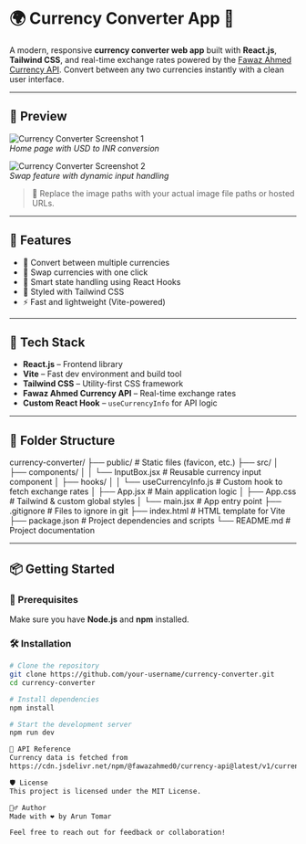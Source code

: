 # 🌍 Currency Converter App 💱

A modern, responsive **currency converter web app** built with **React.js**, **Tailwind CSS**, and real-time exchange rates powered by the [Fawaz Ahmed Currency API](https://github.com/fawazahmed0/currency-api). Convert between any two currencies instantly with a clean user interface.

---

## 📸 Preview

![Currency Converter Screenshot 1](./images/preview1.png)  
*Home page with USD to INR conversion*

![Currency Converter Screenshot 2](./images/preview2.png)  
*Swap feature with dynamic input handling*

> 📝 Replace the image paths with your actual image file paths or hosted URLs.

---

## 🚀 Features

- 🔁 Convert between multiple currencies
- 🔄 Swap currencies with one click
- 🧠 Smart state handling using React Hooks
- 🎨 Styled with Tailwind CSS
- ⚡ Fast and lightweight (Vite-powered)

---

## 🧩 Tech Stack

- **React.js** – Frontend library
- **Vite** – Fast dev environment and build tool
- **Tailwind CSS** – Utility-first CSS framework
- **Fawaz Ahmed Currency API** – Real-time exchange rates
- **Custom React Hook** – `useCurrencyInfo` for API logic

---

## 📂 Folder Structure
currency-converter/
├── public/                     # Static files (favicon, etc.)
├── src/
│   ├── components/
│   │   └── InputBox.jsx        # Reusable currency input component
│   ├── hooks/
│   │   └── useCurrencyInfo.js  # Custom hook to fetch exchange rates
│   ├── App.jsx                 # Main application logic
│   ├── App.css                 # Tailwind & custom global styles
│   └── main.jsx                # App entry point
├── .gitignore                  # Files to ignore in git
├── index.html                  # HTML template for Vite
├── package.json                # Project dependencies and scripts
└── README.md                   # Project documentation




---

## 📦 Getting Started

### 🔧 Prerequisites

Make sure you have **Node.js** and **npm** installed.

### 🛠️ Installation

```bash
# Clone the repository
git clone https://github.com/your-username/currency-converter.git
cd currency-converter

# Install dependencies
npm install

# Start the development server
npm run dev

🧪 API Reference
Currency data is fetched from
https://cdn.jsdelivr.net/npm/@fawazahmed0/currency-api@latest/v1/currencies/{currency}.json

🛡 License
This project is licensed under the MIT License.

🙋‍♂️ Author
Made with ❤️ by Arun Tomar

Feel free to reach out for feedback or collaboration!
